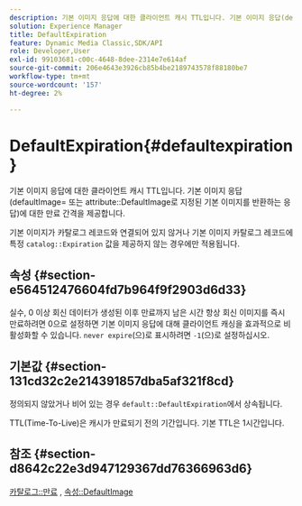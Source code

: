 ```yaml
---
description: 기본 이미지 응답에 대한 클라이언트 캐시 TTL입니다. 기본 이미지 응답(defaultImage= 또는 DefaultImage 속성으로 지정된 기본 이미지를 반환하는 응답)에 대한 만료 간격을 제공합니다.
solution: Experience Manager
title: DefaultExpiration
feature: Dynamic Media Classic,SDK/API
role: Developer,User
exl-id: 99103681-c00c-4648-8dee-2314e7e614af
source-git-commit: 206e4643e3926cb85b4be2189743578f88180be7
workflow-type: tm+mt
source-wordcount: '157'
ht-degree: 2%

---
```


# DefaultExpiration{#defaultexpiration}

기본 이미지 응답에 대한 클라이언트 캐시 TTL입니다. 기본 이미지 응답(defaultImage= 또는 attribute::DefaultImage로 지정된 기본 이미지를 반환하는 응답)에 대한 만료 간격을 제공합니다.

기본 이미지가 카탈로그 레코드와 연결되어 있지 않거나 기본 이미지 카탈로그 레코드에 특정 `catalog::Expiration` 값을 제공하지 않는 경우에만 적용됩니다.

## 속성 {#section-e564512476604fd7b964f9f2903d6d33}

실수, 0 이상 회신 데이터가 생성된 이후 만료까지 남은 시간 항상 회신 이미지를 즉시 만료하려면 0으로 설정하면 기본 이미지 응답에 대해 클라이언트 캐싱을 효과적으로 비활성화할 수 있습니다. `never expire`(으)로 표시하려면 `-1`(으)로 설정하십시오.

## 기본값 {#section-131cd32c2e214391857dba5af321f8cd}

정의되지 않았거나 비어 있는 경우 `default::DefaultExpiration`에서 상속됩니다.

TTL(Time-To-Live)은 캐시가 만료되기 전의 기간입니다. 기본 TTL은 1시간입니다.

## 참조 {#section-d8642c22e3d947129367dd76366963d6}

[카탈로그::만료](../../../../../is-api/image-catalog/image-serving-api-ref/c-image-catalog-reference/c-image-svg-data-reference/c-svg-data-reference/r-expiration-svg.md#reference-a7afd668ecbb4d2da65d86259aa6a28a) ,  [속성::DefaultImage](../../../../../is-api/image-catalog/image-serving-api-ref/c-image-catalog-reference/c-attributes-reference/r-is-cat-defaultimage.md#reference-8e9900e129f54ed68462a3c2fc3bc433)
